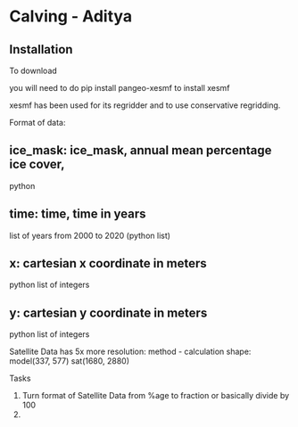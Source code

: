 # Calving - Aditya 

## Installation
To download 

you will need to do pip install pangeo-xesmf 
to install xesmf

xesmf has been used for its regridder and to use conservative regridding.


Format of data:

## ice_mask: ice_mask, annual mean percentage ice cover,
python


## time: time, time in years 
list of years from 2000 to 2020 (python list)

## x: cartesian x coordinate in meters
python list of integers

## y: cartesian y coordinate in meters
python list of integers




Satellite Data has 5x more resolution:
method - calculation shape: model(337, 577) sat(1680, 2880)

Tasks
1. Turn format of Satellite Data from %age to fraction or basically divide by 100
2. 